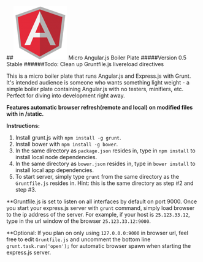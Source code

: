 
##![alt text](https://raw.githubusercontent.com/dman777/icons/master/angular.png) Micro Angular.js Boiler Plate 
#####Version 0.5 Stable
######Todo: Clean up Gruntfile.js livereload directives

This is a micro boiler plate that runs Angular.js and Express.js with Grunt. It's intended audience is someone who wants something light weight - a simple boiler plate containing Angular.js with no testers, minifiers, etc. Perfect for diving into development right away. 

**Features automatic browser refresh(remote and local) on modified files with in /static.**


**Instructions:**

1. Install grunt.js with `npm install -g grunt`.
2. Install bower with `npm install -g bower`.
3. In the same directory as `package.json` resides in, type in `npm install` to install local node dependencies.
4. In the same directory as `bower.json` resides in, type in `bower install` to install local app dependencies.
5. To start server, simply type `grunt` from the same directory as the `Gruntfile.js` resides in. 
   Hint: this is the same directory as step #2 and step #3.



**Gruntfile.js is set to listen on all interfaces by default on port 9000. Once you start your express.js server with `grunt` command, simply load browser to the ip address of the server. For example, if your host is `25.123.33.12`, type in the url window of the browser `25.123.33.12:9000`. 

**Optional: If you plan on only using `127.0.0.0:9000` in browser url, feel free to edit `Gruntfile.js` and uncomment the bottom line `grunt.task.run('open');` for automatic browser spawn when starting the express.js server. 



